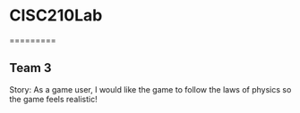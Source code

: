 # CISC210Lab
=========
## Team 3 
Story: As a game user, I would like the game to follow the laws of physics so the game feels realistic!

